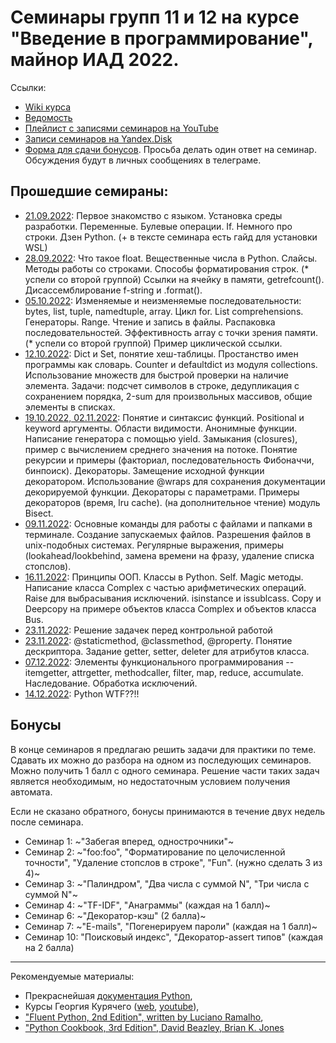 # Семинары групп 11 и 12 на курсе "Введение в программирование", майнор ИАД 2022.

Ссылки:
 - [Wiki курса](http://wiki.cs.hse.ru/%D0%92%D0%B2%D0%B5%D0%B4%D0%B5%D0%BD%D0%B8%D0%B5_%D0%B2_%D0%BF%D1%80%D0%BE%D0%B3%D1%80%D0%B0%D0%BC%D0%BC%D0%B8%D1%80%D0%BE%D0%B2%D0%B0%D0%BD%D0%B8%D0%B5_22/23_(%D0%BC%D0%B0%D0%B9%D0%BD%D0%BE%D1%80_%D0%98%D0%90%D0%94))
 - [Ведомость](https://docs.google.com/spreadsheets/d/1VUACNvvtewTJZYF986zfNhNiLKQ1F_ubPgDMQygrBpA/)
 - [Плейлист с записями семинаров на YouTube](https://www.youtube.com/playlist?list=PLEwK9wdS5g0qIFUmzkfICIwdr7HR6GA38)
 - [Записи семинаров на Yandex.Disk](https://disk.yandex.ru/d/YH-3luMiEVWh3w/%D0%92%D0%B2%D0%B5%D0%B4%D0%B5%D0%BD%D0%B8%D0%B5%20%D0%B2%20%D0%BF%D1%80%D0%BE%D0%B3%D1%80%D0%B0%D0%BC%D0%BC%D0%B8%D1%80%D0%BE%D0%B2%D0%B0%D0%BD%D0%B8%D0%B5/%D0%A1%D0%B5%D0%BC%D0%B8%D0%BD%D0%B0%D1%80)
 - [Форма для сдачи бонусов](https://forms.gle/THdDf7fkVwKAbgnv8). Просьба делать один ответ на семинар. Обсуждения будут в личных сообщениях в телеграме.

## Прошедшие семираны:
- [21.09.2022](seminar_01_intro.ipynb): Первое знакомство с языком. Установка среды разработки. Переменные. Булевые операции. If. Немного про строки. Дзен Python. (+ в тексте семинара есть гайд для установки WSL)
- [28.09.2022](seminar_02_floats_fstrings.ipynb): Что такое float. Вещественные числа в Python. Слайсы. Методы работы со строками. Способы форматирования строк. 
(* успели со второй группой) Ссылки на ячейку в памяти, getrefcount(). Дисассемблирование f-string и .format().
- [05.10.2022](seminar_03_sequences.ipynb): Изменяемые и неизменяемые последовательности: bytes, list, tuple, namedtuple, array. Цикл for. List comprehensions. Генераторы. Range. Чтение и запись в файлы. Распаковка последовательностей. Эффективность array с точки зрения памяти. (* успели со второй группой) Пример циклической ссылки.
- [12.10.2022](seminar_04_hashtables.ipynb): Dict и Set, понятие хеш-таблицы. Простанство имен программы как словарь. Counter и defaultdict из модуля collections. Использование множеств для быстрой проверки на наличие элемента. Задачи: подсчет символов в строке, дедупликация с сохранением порядка, 2-sum для произвольных массивов, общие элементы в списках.
- [19.10.2022, 02.11.2022](seminar_05_6_functions.ipynb): Понятие и синтаксис функций. Positional и keyword аргументы. Области видимости. Анонимные функции. Написание генератора с помощью yield. Замыкания (closures), пример с вычислением среднего значения на потоке. Понятие рекурсии и примеры (факториал, последовательность Фибоначчи, бинпоиск). Декораторы. Замещение исходной функции декоратором. Использование @wraps для сохранения документации декорируемой функции. Декораторы с параметрами. Примеры декораторов (время, lru cache). (на дополнительное чтение) модуль Bisect.  
- [09.11.2022](seminar_07_regexp.ipynb): Основные команды для работы с файлами и папками в терминале. Создание запускаемых файлов. Разрешения файлов в unix-подобных системах. Регулярные выражения, примеры (lookahead/lookbehind, замена времени на фразу, удаление списка стопслов).
- [16.11.2022](seminar_08_classes.ipynb): Принципы ООП. Классы в Python. Self. Magic методы. Написание класса Complex с частью арифметических операций. Raise для выбрасывания исключений. isinstance и issublcass. Copy и Deepcopy на примере объектов класса Complex и объектов класса Bus.
- [23.11.2022](seminar_09_pre_midterm.ipynb): Решение задачек перед контрольной работой
- [23.11.2022](seminar_09_descriptors.ipynb): @staticmethod, @classmethod, @property. Понятие дескриптора. Задание getter, setter, deleter для атрибутов класса.
- [07.12.2022](seminar_10_inheritance.ipynb): Элементы функционального программирования -- itemgetter, attrgetter, methodcaller, filter, map, reduce, accumulate. Наследование. Обработка исключений.
- [14.12.2022](seminar_11_various.ipynb): Python WTF??!!


## Бонусы
В конце семинаров я предлагаю решить задачи для практики по теме. Сдавать их можно до разбора на одном из последующих семинаров. Можно получить 1 балл с одного семинара.
Решение части таких задач является необходимым, но недостаточным условием получения автомата.

Если не сказано обратного, бонусы принимаются в течение двух недель после семинара.

- Семинар 1: ~"Забегая вперед, однострочники"~
- Семинар 2: ~"foo:foo", "Форматирование по целочисленной точности", "Удаление стопслов в строке", "Fun". (нужно сделать 3 из 4)~
- Семинар 3: ~"Палиндром", "Два числа с суммой N", "Три числа с суммой N"~
- Семинар 4: ~"TF-IDF", "Анаграммы" (каждая на 1 балл)~
- Семинар 6: ~"Декоратор-кэш" (2 балла)~
- Семинар 7: ~"E-mails", "Погенерируем пароли" (каждая на 1 балл)~
- Семинар 10: "Поисковый индекс", "Декоратор-assert типов" (каждая на 2 балла)

---

Рекомендуемые материалы:
  - Прекраснейшая [документация Python](https://docs.python.org),
  - Курсы Георгия Курячего ([web](http://uneex.org/LecturesCMC), [youtube](https://www.youtube.com/channel/UC6m3WI2mgZLj3LgNYWQNH6g/featured)),
  - ["Fluent Python, 2nd Edition", written by Luciano Ramalho](https://www.oreilly.com/library/view/fluent-python-2nd/9781492056348/),
  - ["Python Cookbook, 3rd Edition", David Beazley, Brian K. Jones](https://www.oreilly.com/library/view/python-cookbook-3rd/9781449357337/)
